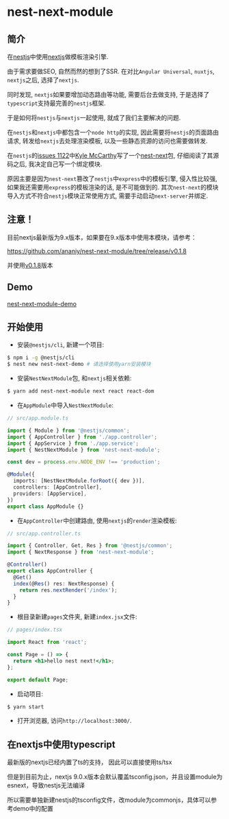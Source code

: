 # nest-next-module

## 简介

在[nestjs](https://nestjs.com)中使用[nextjs](https://nextjs.org)做模板渲染引擎.

由于需求要做SEO, 自然而然的想到了SSR. 在对比`Angular Universal`, `nuxtjs`, `nextjs`之后, 选择了`nextjs`.

同时发现, `nextjs`如果要增加动态路由等功能, 需要后台去做支持, 于是选择了`typescript`支持最完善的`nestjs`框架.

于是如何将`nestjs`与`nextjs`一起使用, 就成了我们主要解决的问题.

在`nestjs`和`nextjs`中都包含一个`node http`的实现, 因此需要将`nestjs`的页面路由请求, 转发给`nextjs`去处理渲染模板, 以及一些静态资源的访问也需要做转发.

在`nestjs`的[issues 1122](https://github.com/nestjs/nest/issues/1122)中[Kyle McCarthy](https://github.com/kyle-mccarthy)写了一个[nest-next](https://github.com/kyle-mccarthy/nest-next)包, 仔细阅读了其源码之后, 我决定自己写一个绑定模块.

原因主要是因为`nest-next`篡改了`nestjs`中`express`中的模板引擎, 侵入性比较强, 如果我还需要用`express`的模板渲染的话, 是不可能做到的. 其次`nest-next`的模块导入方式不符合`nestjs`模块正常使用方式, 需要手动启动`next-server`并绑定.

## 注意！

目前nextjs最新版为9.x版本，如果要在9.x版本中使用本模块，请参考：

https://github.com/ananiy/nest-next-module/tree/release/v0.1.8

并使用[v0.1.8](https://www.npmjs.com/package/nest-next-module/v/0.1.8)版本

## Demo

[nest-next-module-demo](https://github.com/ananiy/nest-next-module-demo/tree/release/v0.2.3)

## 开始使用

- 安装`@nestjs/cli`, 新建一个项目:

```bash
$ npm i -g @nestjs/cli
$ nest new nest-next-demo # 请选择使用yarn安装模块
```

- 安装`NestNextModule`包, 和`nextjs`相关依赖:

```bash
$ yarn add nest-next-module next react react-dom
```

- 在`AppModule`中导入`NestNextModule`:

```ts
// src/app.module.ts

import { Module } from '@nestjs/common';
import { AppController } from './app.controller';
import { AppService } from './app.service';
import { NestNextModule } from 'nest-next-module';

const dev = process.env.NODE_ENV !== 'production';

@Module({
  imports: [NestNextModule.forRoot({ dev })],
  controllers: [AppController],
  providers: [AppService],
})
export class AppModule {}
```

- 在`AppController`中创建路由, 使用`nextjs`的`render`渲染模板:

```ts
// src/app.controller.ts

import { Controller, Get, Res } from '@nestjs/common';
import { NextResponse } from 'nest-next-module';

@Controller()
export class AppController {
  @Get()
  index(@Res() res: NextResponse) {
    return res.nextRender('/index');
  }
}
```

- 根目录新建`pages`文件夹, 新建`index.jsx`文件:

```jsx
// pages/index.tsx

import React from 'react';

const Page = () => {
  return <h1>hello nest next!</h1>;
};

export default Page;
```

- 启动项目:

```bash
$ yarn start
```

- 打开浏览器, 访问`http://localhost:3000/`.

## 在nextjs中使用typescript

最新版的nextjs已经内置了ts的支持， 因此可以直接使用ts/tsx

但是到目前为止，nextjs 9.0.x版本会默认覆盖tsconfig.json，并且设置module为esnext，导致nestjs无法编译

所以需要单独新建nestjs的tsconfig文件，改module为commonjs，具体可以参考demo中的配置
